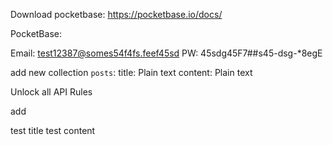 Download pocketbase: https://pocketbase.io/docs/


PocketBase:

Email: test12387@somes54f4fs.feef45sd
PW: 45sdg45F7##s45-dsg-*8egE


add new collection `posts`:
title: Plain text
content: Plain text

Unlock all API Rules


add 


test title
test content
